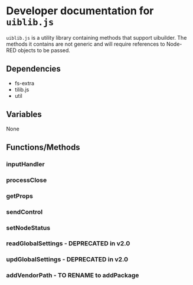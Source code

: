 # Developer documentation for `uiblib.js`

`uiblib.js` is a utility library containing methods that support uibuilder. The methods it contains are not generic and will require references to Node-RED objects to be passed.

## Dependencies

* fs-extra
* tilib.js
* util

## Variables

None

## Functions/Methods

### inputHandler

### processClose

### getProps

### sendControl

### setNodeStatus

### readGlobalSettings - DEPRECATED in v2.0

### updGlobalSettings  - DEPRECATED in v2.0

### addVendorPath - TO RENAME to addPackage

